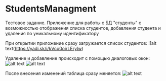 # StudentsManagment
Тестовое задание. Приложение для работы с БД "студенты" с возможностью отображения списка студентов, добавления студента и удаления по уникальному идентификатору

При открытии приложение сразу загружается список студентов:
![alt text(https://yadi.sk/i/kVco0oirLErylw)

Удаление и добавление происходит с помощью диалоговых окон:
![alt text](https://yadi.sk/i/3ERiEvIP834LGA)
![alt text](https://yadi.sk/i/8A9k9PQtSR_5Pg)

 После внесения изменений таблица сразу меняется:
 ![alt text](https://yadi.sk/i/aSUWJBvAROcxwg)
